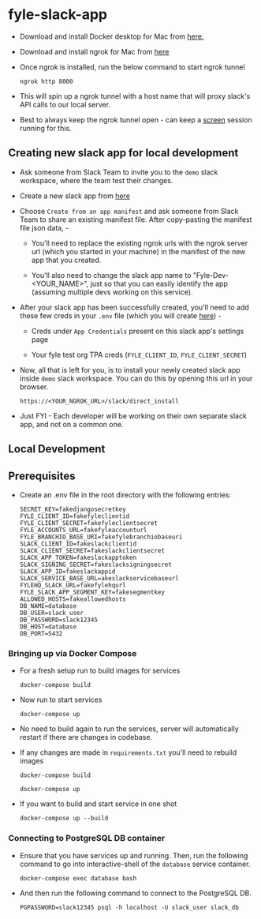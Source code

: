 # fyle-slack-app #

* Download and install Docker desktop for Mac from [here.](https://www.docker.com/products/docker-desktop)

* Download and install ngrok for Mac from [here](https://ngrok.com/download)

* Once ngrok is installed, run the below command to start ngrok tunnel
    ```
    ngrok http 8000
    ```

* This will spin up a ngrok tunnel with a host name that will proxy slack's API calls to our local server.

* Best to always keep the ngrok tunnel open - can keep a [screen](https://www.geeksforgeeks.org/screen-command-in-linux-with-examples/) session running for this.


## Creating new slack app for local development ##

* Ask someone from Slack Team to invite you to the `demo` slack workspace, where the team test their changes.

* Create a new slack app from [here](https://api.slack.com/apps)

* Choose `Create from an app manifest` and ask someone from Slack Team to share an existing manifest file. After copy-pasting the manifest file json data, - 
    
    * You'll need to replace the existing ngrok urls with the ngrok server url (which you started in your machine) in the manifest of the new app that you created.
    
    * You'll also need to change the slack app name to "Fyle-Dev-<YOUR_NAME>", just so that you can easily identify the app (assuming multiple devs working on this service).

* After your slack app has been successfully created, you'll need to add these few creds in your `.env` file (which you will create [here](https://github.com/fylein/fyle-slack-app/blob/master/README.md#prerequisites)) -

    * Creds under `App Credentials` present on this slack app's settings page
    
    * Your fyle test org TPA creds (`FYLE_CLIENT_ID`, `FYLE_CLIENT_SECRET`)

* Now, all that is left for you, is to install your newly created slack app inside `demo` slack workspace. You can do this by opening this url in your browser.
    ```
    https://<YOUR_NGROK_URL>/slack/direct_install
    ```

* Just FYI - Each developer will be working on their own separate slack app, and not on a common one.

## Local Development ##

## Prerequisites ##

* Create an .env file in the root directory with the following entries:

    ```
    SECRET_KEY=fakedjangosecretkey
    FYLE_CLIENT_ID=fakefyleclientid
    FYLE_CLIENT_SECRET=fakefyleclientsecret
    FYLE_ACCOUNTS_URL=fakefyleaccounturl
    FYLE_BRANCHIO_BASE_URI=fakefylebranchiobaseuri
    SLACK_CLIENT_ID=fakeslackclientid
    SLACK_CLIENT_SECRET=fakeslackclientsecret
    SLACK_APP_TOKEN=fakeslackapptoken
    SLACK_SIGNING_SECRET=fakeslacksigningsecret
    SLACK_APP_ID=fakeslackappid
    SLACK_SERVICE_BASE_URL=akeslackservicebaseurl
    FYLEHQ_SLACK_URL=fakefylehqurl
    FYLE_SLACK_APP_SEGMENT_KEY=fakesegmentkey
    ALLOWED_HOSTS=fakeallowedhosts
    DB_NAME=database
    DB_USER=slack_user
    DB_PASSWORD=slack12345
    DB_HOST=database
    DB_PORT=5432
    ```

### Bringing up via Docker Compose ###

* For a fresh setup run to build images for services
    ```
    docker-compose build
    ```

* Now run to start services
    ```
    docker-compose up
    ```

* No need to build again to run the services, server will automatically restart if there are changes in codebase.

* If any changes are made in `requirements.txt` you'll need to rebuild images
    ```
    docker-compose build
    
    docker-compose up
    ```

* If you want to build and start service in one shot

    ```
    docker-compose up --build
    ```


### Connecting to PostgreSQL DB container ###

* Ensure that you have services up and running. Then, run the following command to go into interactive-shell of the `database` service container.
    ```
    docker-compose exec database bash
    ```

* And then run the following command to connect to the PostgreSQL DB.
    ```
    PGPASSWORD=slack12345 psql -h localhost -U slack_user slack_db
    ```